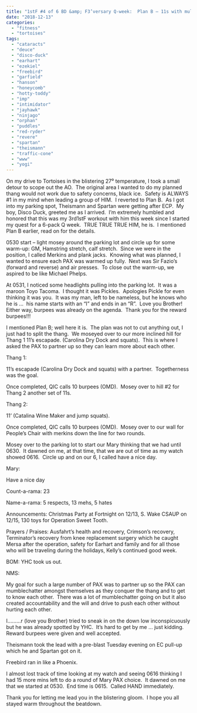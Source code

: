 ```yaml
---
title: "1stF #4 of 6 BD &amp; F3’versary Q-week:  Plan B – 11s with multiple burpees taboot"
date: "2018-12-13"
categories: 
  - "fitness"
  - "tortoises"
tags: 
  - "cataracts"
  - "deuce"
  - "disco-duck"
  - "earhart"
  - "ezekiel"
  - "freebird"
  - "garfield"
  - "hanson"
  - "honeycomb"
  - "hotty-toddy"
  - "imp"
  - "intimidator"
  - "jayhawk"
  - "ninjago"
  - "orphan"
  - "puddles"
  - "red-ryder"
  - "revere"
  - "spartan"
  - "theismann"
  - "traffic-cone"
  - "www"
  - "yogi"
---
```


On my drive to Tortoises in the blistering 27⁰ temperature, I took a small detour to scope out the AO.  The original area I wanted to do my planned thang would not work due to safety concerns, black ice.  Safety is ALWAYS #1 in my mind when leading a group of HIM.  I reverted to Plan B.  As I got into my parking spot, Theismann and Spartan were getting after ECP.  My boy, Disco Duck, greeted me as I arrived.  I’m extremely humbled and honored that this was my 3rd1stF workout with him this week since I started my quest for a 6-pack Q week.  TRUE TRUE TRUE HIM, he is.  I mentioned Plan B earlier, read on for the details.

0530 start – light mosey around the parking lot and circle up for some warm-up: GM, Hamstring stretch, calf stretch.  Since we were in the position, I called Merkins and plank jacks.  Knowing what was planned, I wanted to ensure each PAX was warmed up fully.  Next was Sir Fazio’s (forward and reverse) and air presses.  To close out the warm-up, we aspired to be like Michael Phelps.

At 0531, I noticed some headlights pulling into the parking lot.  It was a maroon Toyo Tacoma.  I thought it was Pickles.  Apologies Pickle for even thinking it was you.  It was my man, left to be nameless, but he knows who he is …  his name starts with an “I” and ends in an “R”.  Love you Brother!  Either way, burpees was already on the agenda.  Thank you for the reward burpees!!!

I mentioned Plan B; well here it is.  The plan was not to cut anything out, I just had to split the thang.  We moseyed over to our more inclined hill for Thang 1 11’s escapade. (Carolina Dry Dock and squats).  This is where I asked the PAX to partner up so they can learn more about each other.

Thang 1:

11’s escapade (Carolina Dry Dock and squats) with a partner.  Togetherness was the goal.

Once completed, QIC calls 10 burpees (OMD).  Mosey over to hill #2 for Thang 2 another set of 11s.

Thang 2:

11’ (Catalina Wine Maker and jump squats).

Once completed, QIC calls 10 burpees (OMD).  Mosey over to our wall for People’s Chair with merkins down the line for two rounds.

Mosey over to the parking lot to start our Mary thinking that we had until 0630.  It dawned on me, at that time, that we are out of time as my watch showed 0616.  Circle up and on our 6, I called have a nice day.

Mary:

Have a nice day

Count-a-rama: 23

Name-a-rama: 5 respects, 13 mehs, 5 hates

Announcements: Christmas Party at Fortnight on 12/13, S. Wake CSAUP on 12/15, 130 toys for Operation Sweet Tooth.

Prayers / Praises: Ausfahrt’s health and recovery, Crimson’s recovery, Terminator’s recovery from knee replacement surgery which he caught Mersa after the operation, safety for Earhart and family and for all those who will be traveling during the holidays, Kelly’s continued good week.

BOM: YHC took us out.

NMS:

My goal for such a large number of PAX was to partner up so the PAX can mumblechatter amongst themselves as they conquer the thang and to get to know each other.  There was a lot of mumblechatter going on but it also created accountability and the will and drive to push each other without hurting each other.

I………r (love you Brother) tried to sneak in on the down low inconspicuously but he was already spotted by YHC.  It’s hard to get by me … just kidding.  Reward burpees were given and well accepted.

Theismann took the lead with a pre-blast Tuesday evening on EC pull-up which he and Spartan got on it.

Freebird ran in like a Phoenix.

I almost lost track of time looking at my watch and seeing 0616 thinking I had 15 more mins left to do a round of Mary PAX choice.  It dawned on me that we started at 0530.  End time is 0615.  Called HAND immediately.

Thank you for letting me lead you in the blistering gloom.  I hope you all stayed warm throughout the beatdown.
